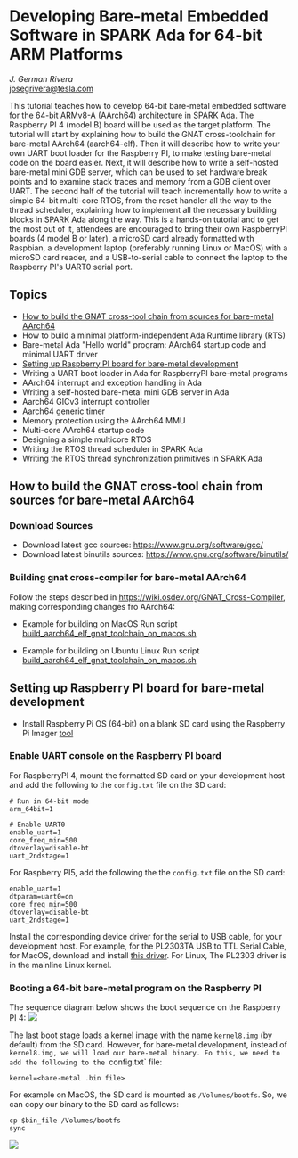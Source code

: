 # Developing Bare-metal Embedded Software in SPARK Ada for 64-bit ARM Platforms
*J. German Rivera*<br>
josegrivera@tesla.com

This tutorial teaches how to develop 64-bit bare-metal embedded software for the
64-bit ARMv8-A (AArch64) architecture in SPARK Ada.
The Raspberry PI 4 (model B) board will be used as the target platform. The
tutorial will start by explaining how to build the GNAT
cross-toolchain for bare-metal AArch64 (aarch64-elf).
Then it will describe how to write your own UART boot loader for the Raspberry PI,
to make testing bare-metal code on the board easier.
Next, it will describe how to write a self-hosted bare-metal mini GDB server,
which can be used to set hardware break points and to examine stack traces and
memory from a GDB client over UART.
The second half of the tutorial will teach incrementally how to write a simple
64-bit multi-core RTOS, from the reset handler all the way to the thread scheduler,
explaining how to implement all the necessary building blocks in SPARK Ada along the
way.
This is a hands-on tutorial and to get the most out of it, attendees are encouraged
to bring their own RaspberryPI boards (4 model B or later), a microSD card already
formatted with Raspbian, a development laptop (preferably running Linux or
MacOS) with a microSD card reader, and a USB-to-serial cable to connect the
laptop to the Raspberry PI's UART0 serial port.

## Topics
- [How to build the GNAT cross-tool chain from sources for bare-metal AArch64](#section_1)
- How to build a minimal platform-independent Ada Runtime library (RTS)
- Bare-metal Ada "Hello world" program: AArch64 startup code and minimal UART driver
- [Setting up Raspberry PI board for bare-metal development](#section_4)
- Writing a UART boot loader in Ada for RaspberryPI bare-metal programs
- AArch64 interrupt and exception handling in Ada
- Writing a self-hosted bare-metal mini GDB server in Ada
- Aarch64 GICv3 interrupt controller
- Aarch64 generic timer
- Memory protection using the AArch64 MMU
- Multi-core AArch64 startup code
- Designing a simple multicore RTOS
- Writing the RTOS thread scheduler in SPARK Ada
- Writing the RTOS thread synchronization primitives in SPARK Ada

<a id="section_1"></a>
## How to build the GNAT cross-tool chain from sources for bare-metal AArch64

### Download Sources
- Download latest gcc sources: https://www.gnu.org/software/gcc/
- Download latest binutils sources: https://www.gnu.org/software/binutils/

### Building gnat cross-compiler for bare-metal AArch64
Follow the steps described in https://wiki.osdev.org/GNAT_Cross-Compiler, making corresponding changes fro AArch64:

- Example for building on MacOS
Run script [build_aarch64_elf_gnat_toolchain_on_macos.sh](./third_party/build_aarch64_elf_gnat_toolchain_on_macos.sh)

- Example for building on Ubuntu Linux
Run script [build_aarch64_elf_gnat_toolchain_on_macos.sh](./third_party/build_aarch64_elf_gnat_toolchain_on_ubuntu.sh)

<a id="section_4"></a>
## Setting up Raspberry PI board for bare-metal development
- Install Raspberry Pi OS (64-bit) on a blank SD card using the Raspberry Pi Imager
  [tool](https://www.raspberrypi.com/software/)

### Enable UART console on the Raspberry PI board

For RaspberryPI 4, mount the formatted SD card on your development host and add the following to the `config.txt` file on the SD card:
```
# Run in 64-bit mode
arm_64bit=1

# Enable UART0
enable_uart=1
core_freq_min=500
dtoverlay=disable-bt
uart_2ndstage=1
```

For Raspberry PI5, add the following the the `config.txt` file on the SD card:
```
enable_uart=1
dtparam=uart0=on
core_freq_min=500
dtoverlay=disable-bt
uart_2ndstage=1
```

Install the corresponding device driver for the serial to USB cable, for
your development host. For example, for
the PL2303TA USB to TTL Serial Cable, for MacOS, download and install [this driver](https://www.prolific.com.tw/us/showproduct.aspx?p_id=229&pcid=41).
For Linux, The PL2303 driver is in the mainline Linux kernel.

### Booting a 64-bit bare-metal program on the Raspberry PI

The sequence diagram below shows the boot sequence on the Raspberry PI 4:
![](uml_diagrams/raspberrypi4_boot_sequence.png)

The last boot stage loads a kernel image with the name `kernel8.img` (by default)
from the SD card.
However, for bare-metal development, instead of `kernel8.img, we will load our
bare-metal binary. Fo this, we need to add the following to the `config.txt` file:

```
kernel=<bare-metal .bin file>
```

For example on MacOS, the SD card is mounted as `/Volumes/bootfs`. So,
we can copy our binary to the SD card as follows:
```
cp $bin_file /Volumes/bootfs
sync
```
![](memory_map.drawio.svg)